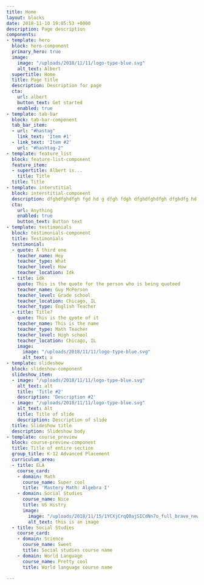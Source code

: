 ```yaml
---
title: Home
layout: blocks
date: 2018-11-10 19:05:53 +0000
description: Page description
components:
- template: hero
  block: hero-component
  primary_hero: true
  image:
    image: "/uploads/2018/11/11/logo-type-blue.svg"
    alt_text: Albert
  supertitle: Home
  title: Page title
  description: Description for page
  cta:
    url: albert
    button_text: Get started
    enabled: true
- template: tab-bar
  block: tab-bar-component
  tab_bar_item:
  - url: "#hastag"
    link_text: 'Item #1'
  - link_text: 'Item #2'
    url: "#hashtag-2"
- template: feature_list
  block: feature-list-component
  feature_item:
  - supertitle: Albert is...
    title: Title
  title: Title
- template: interstitial
  block: interstitial-component
  description: dfghdfghdfgh fgd hd g dfgh fdgh dfghdfghdfgh dfghdfg hd
  cta:
    url: Anything
    enabled: true
    button_text: Button text
- template: testimonials
  block: testimonials-component
  title: Testimonials
  testimonial:
  - quote: A third one
    teacher_name: Hey
    teacher_type: What
    teacher_level: How
    teacher_location: Idk
  - title: idk
    quote: This is the quote for the person who is being quoteed
    teacher_name: Guy McPerson
    teacher_level: Grade school
    teacher_location: Chicago, IL
    teacher_type: English Teacher
  - title: Title?
    quote: This is the qyote of it
    teacher_name: This is the name
    teacher_type: Math Teacher
    teacher_level: High school
    teacher_location: Chicago, IL
    image:
      image: "/uploads/2018/11/11/logo-type-blue.svg"
      alt_text: a
- template: slideshow
  block: slideshow-component
  slideshow_item:
  - image: "/uploads/2018/11/11/logo-type-blue.svg"
    alt_text: alt
    title: 'Title #2'
    description: 'Description #2'
  - image: "/uploads/2018/11/11/logo-type-blue.svg"
    alt_text: Alt
    title: Title of slide
    description: Description of slide
  title: Slideshow title
  description: Slideshow body
- template: course_preview
  block: course-preview-component
  title: Title of entire section
  group_title: K-12 Advanced Placement
  curriculum_area:
  - title: ELA
    course_card:
    - domain: Math
      course_name: Super cool
      title: 'Mastery Math: Algebra I'
    - domain: Social Studies
      course_name: Nice
      title: US Histry
      image:
        image: "/uploads/2018/11/15/1YCXjCrqQ0ajSICdNn7o_full_brave_new_world.svg.png"
        alt_text: this is an image
  - title: Social Studies
    course_card:
    - domain: Science
      course_name: Sweet
      title: Social studies course name
    - domain: World Language
      course_name: Pretty cool
      title: World language course name

---
```

